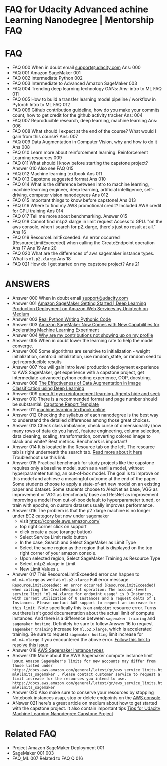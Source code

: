 # FAQ for Udacity Advanced achine Learning Nanodegree | Mentorship FAQ

# FAQ
- FAQ 000	When in doubt email support@udacity.com Ans: 000
- FAQ 001	Amazon SageMaker 001
- FAQ 002	Intermediate Python 002
- FAQ 003	Intermediate to Advanced Amazon SageMaker 003
- FAQ 004	Trending deep learning technology GANs: Ans: intro to ML FAQ 011
- FAQ 005	How to build a transfer learning model pipeline / workflow in Pytorch Intro to ML FAQ 012
- FAQ 006	Github contribution guideline, how do you make your commits count, how to get credit for the github activity tracker Ans: 004
- FAQ 007	Reproducible research, deep learning, machine learning Ans: 006
- FAQ 008	What should I expect at the end of the course? What would I gain from this course? Ans: 007
- FAQ 009 	Data Augmentation in Computer Vision, why and how to do it Ans 008
- FAQ 010 	Learn more about reinforcement learning. Reinforcement Learning resources 009
- FAQ 011	What should I know before starting the capstone project? Answer 010 Also see FAQ 015
- FAQ 012 Machine learning textbook Ans 011
- FAQ 013 Capstone suggested format Ans 010
- FAQ 014 What is the difference between intro to machine learning, machine learning engineer, deep learning, artificial intelligence, self-driving, computer vision nanodegrees Ans 012
- FAQ 015 Important things to know before capstone! Ans 013
- FAQ 016 Where to find my AWS promotional credit? Included AWS credit for GPU training Ans 014
- FAQ 017 Tell me more about benchmarking. Answer 015
- FAQ 018 Cannot find ml.p2.xlarge in limit request Access to GPU. "on the aws console, when i search for p2.xlarge, there's just no result at all." Ans 16
- FAQ 019 ResourceLimitExceeded: An error occurred (ResourceLimitExceeded) when calling the CreateEndpoint operation Ans 17 Ans 19 Ans 20
- FAQ 020 What are the differences of aws sagemaker instance types. What is `ml.p2.xlarge` Ans 18
- FAQ 021 How do I get started on my capstone project? Ans 21


# ANSWERS
- Answer 000 When in doubt email support@udacity.com
- Answer 001 [Amazon SageMaker Getting Started | Deep Learning Production Deployment on Amazon Web Services by Uniqtech on Medium](https://medium.com/swlh/jupyter-notebook-on-amazon-sagemaker-getting-started-55489f500439)
- Answer 002 [Real Python Writing Pythonic Code](https://realpython.com/learning-paths/writing-pythonic-code/)
- Answer 003 [Amazon SageMaker Now Comes with New Capabilities for Acelerating Machine Learning Experiment](https://aws.amazon.com/blogs/machine-learning/amazon-sagemaker-now-comes-with-new-capabilities-for-accelerating-machine-learning-experimentation/)
- Answer 004 [Why are my contributions not showing up on my profile](https://help.github.com/en/articles/why-are-my-contributions-not-showing-up-on-my-profile)
- Answer 005 When in doubt lower the learning rate to help the model converge.
- Answer 006 Some algorithms are sensitive to initialization - weight initialization, centroid initialization, use random_state, or random seed to get reproducible results
- Answer 007 You will gain intro level production deployment experience to AWS SageMaker, get experience with a capstone project, get intermediate-advanced python coding experience, OOP, docstring.
- Answer 008 [The Effectiveness of Data Augmentation in Image Classification using Deep Learning](http://cs231n.stanford.edu/reports/2017/pdfs/300.pdf)
- Answer 009 [open AI gym reinforcement learning. Agents hide and seek](https://youtu.be/kopoLzvh5jY)
- Answer 010 There is a recommended format and page number should be substantial. [Capstone Report Template](https://github.com/udacity/machine-learning/blob/master/projects/capstone/capstone_report_template.md)
- Answer 011 [machine learning textbook online](http://aima.cs.berkeley.edu/)
- Answer 012 Checking the syllabus of each nanodegree is the best way to understand the detailed differences among those great choices.
- Answer 013 Check class imbalance, check curse of dimensionality (how many rows of data do you have), feature engineering, column selection, data cleaning, scaling, transformation, converting colored image to black and white? Best metrics. Benchmark is important!
- Answer 014 It is located in the Resource tab on the left. The resource tab is right underneath the search tab. [Read more about it here](http://bit.ly/aws-credit-udacity) Troubleshoot use this link.
- Answer 015 Practical benchmark for study projects like the capstone requires only a baseline model, such as a vanilla model, without hyperparameter tuning, an out-of-box model. The goal is to improve on this model and achieve a meaningful outcome at the end of the paper. Some students choose to apply a state-of-art new model on an existing paper and dataset. Some students choose to AlexNet as base, VGG as improvement or VGG as benchmark/ base and ResNet as improvement Improving a model from out-of-box default to hyperparameter tuned, or train with epochs, on custom dataset usually improves performance.
- Answer 016 The problem is that the p2 xlarge machine is no longer under EC2 category but now under sagemaker
	- visit https://console.aws.amazon.com/
	- top right corner click on support
	- click create a case (orange button)
	- Select Service Limit radio button
	- In the case, Search and Select SageMaker as Limit Type
	- Select the same region as the region that is displayed on the top right  corner of your amazon console.
	- Upon selected region, Select SageMaker Training as Resource Type
	- Select ml.p2.xlarge in Limit
	- New Limit Values `1`
- Answer 017 This ResourceLimitExceeded error can happen to `ml.m4.xlarge` as well as `ml.p2.xlarge` Full error message `ResourceLimitExceeded: An error occurred (ResourceLimitExceeded) when calling the CreateEndpoint operation: The account-level service limit 'ml.m4.xlarge for endpoint usage' is 0 Instances, with current utilization of 0 Instances and a request delta of 1 Instances. Please contact AWS support to request an increase for this limit.` Note specifically this is an `endpoint` resource error. Turns out there isn't good documentation about the actual limit of compute instances. And there is a difference between `sagemaker training` and `sagemaker hosting`. Definitely be sure to follow Answer 16 to request `sagemaker training` increase for `ml.p2.xlarge`, which is accelerated training. Be sure to request `sagemaker hosting` limit increase for `ml.m4.xlarge` if you encountered the above error. [Follow this link to resolve this issue](https://knowledge.udacity.com/questions/60402)
- Answer 018 [AWS Sagemaker instance types](https://aws.amazon.com/sagemaker/pricing/instance-types/)
- Answer 019 More about the AWS Sagemaker compute instance limit issue. `Amazon SageMaker's limits for new accounts may differ from those listed under https://docs.aws.amazon.com/general/latest/gr/aws_service_limits.html#limits_sagemaker . Please contact customer service to request a limit increase for the resources you intend to use.
https://docs.aws.amazon.com/general/latest/gr/aws_service_limits.html#limits_sagemaker`
- Answer 020 Also make sure to conserve your resources by stopping Notebook instances asap, stop or delete endpoints on the [AWS console](https://console.aws.amazon.com/). 
- ANswer 021 here's a great article on medium about how to get started with the capstone project. It also contain important tips [Tips for Udacity Machine Learning Nanodegree Capstone Project](https://medium.com/@mmatterr/tips-for-udacity-machine-learning-engineering-nanodegree-capstone-project-1110ce5b8cd0)

# Related FAQ
- Project Amazon SageMaker Deployment 001
- SageMaker 001 003
- FAQ_ML 007 Related to FAQ Q 016
